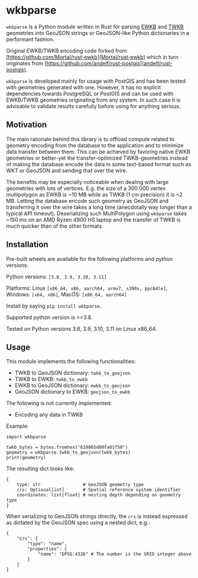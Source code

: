 # wkbparse

`wkbparse` is a Python module written in Rust for parsing [EWKB](https://postgis.net/docs/using_postgis_dbmanagement.html#EWKB_EWKT) and [TWKB](https://github.com/TWKB/Specification/blob/master/twkb.md) geometries into GeoJSON strings or GeoJSON-like Python dictionaries in a performant fashion.

Original EWKB/TWKB encoding code forked from [https://github.com/Mortal/rust-ewkb](Mortal/rust-ewkb) which in turn originates from [https://github.com/andelf/rust-postgis](andelf/rust-postgis).

`wkbparse` is developed mainly for usage with PostGIS and has been tested with geometries generated with one. However, it has no explicit dependencies towards PostgreSQL or PostGIS and can be used with EWKB/TWKB geometries originating from any system. In such case it is advisable to validate results carefully before using for anything serious.

## Motivation

The main rationale behind this library is to offload compute related to geometry encoding from the database to the application and to minimize data transfer between them. This can be achieved by favoring native EWKB geometries or better-yet the transfer-optimized TWKB-geometries instead of making the database encode the data in some text-based format such as WKT or GeoJSON and sending that over the wire.

The benefits may be especially noticeable when dealing with large geometries with lots of vertices. E.g. the size of a 300 000 vertex multipolygon as EWKB is ~10 MB while as TWKB (1 cm precision) it is ~2 MB. Letting the database encode such geometry as GeoJSON and transferring it over the wire takes a long time (anecdotally way longer than a typical API timeout). Deserializing such MultiPolygon using `wkbparse` takes ~150 ms on an AMD Ryzen 4900 HS laptop and the transfer of TWKB is much quicker than of the other formats.

## Installation

Pre-built wheels are available for the following platforms and python versions:

Python versions: `[3.8, 3.9, 3.10, 3.11]`

Platforms: Linux `[x86_64, x86, aarch64, armv7, s390x, ppc64le]`, Windows: `[x64, x86]`, MacOS: `[x86_64, aarch64]`

Install by saying `pip install wkbparse`.

Supported python version is >=3.8.

Tested on Python versions 3.8, 3.9, 3.10, 3.11 on Linux x86_64.

## Usage

This module implements the following functionalities:

- TWKB to GeoJSON dictionary: `twkb_to_geojson`
- TWKB to EWKB: `twkb_to_ewkb`
- EWKB to GeoJSON dictionary: `ewkb_to_geojson`
- GeoJSON dictionary to EWKB: `geojson_to_ewkb`

The following is not currently implemented:

- Encoding any data in TWKB

Example:

```
import wkbparse

twkb_bytes = bytes.fromhex("610805d00fa01f50")
geometry = wkbparse.twkb_to_geojson(twkb_bytes)
print(geometry)
```

The resulting dict looks like:

```
{
    type: str                # GeoJSON geometry type
    crs: Optional[int]       # Spatial reference system identifier
    coordinates: list[float] # nesting depth depending on geometry type
}
```

When serializing to GeoJSON strings directly, the `crs` is instead expressed as dictated by the GeoJSON spec using a nested dict, e.g.:

```
{
    "crs": {
        "type": "name",
        "properties": {
            "name": "EPSG:4326" # The number is the SRID integer above
        }
    }
}
```
